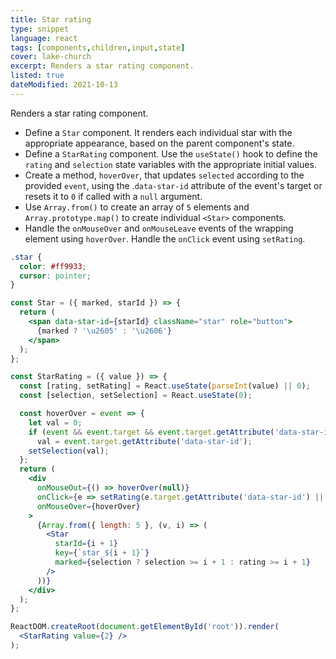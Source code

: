 ```yaml
---
title: Star rating
type: snippet
language: react
tags: [components,children,input,state]
cover: lake-church
excerpt: Renders a star rating component.
listed: true
dateModified: 2021-10-13
---
```


Renders a star rating component.

- Define a `Star` component. It renders each individual star with the appropriate appearance, based on the parent component's state.
- Define a `StarRating` component. Use the `useState()` hook to define the `rating` and `selection` state variables with the appropriate initial values.
- Create a method, `hoverOver`, that updates `selected` according to the provided `event`, using the .`data-star-id` attribute of the event's target or resets it to `0` if called with a `null` argument.
- Use `Array.from()` to create an array of `5` elements and `Array.prototype.map()` to create individual `<Star>` components.
- Handle the `onMouseOver` and `onMouseLeave` events of the wrapping element using `hoverOver`. Handle the `onClick` event using `setRating`.

```css
.star {
  color: #ff9933;
  cursor: pointer;
}
```

```jsx
const Star = ({ marked, starId }) => {
  return (
    <span data-star-id={starId} className="star" role="button">
      {marked ? '\u2605' : '\u2606'}
    </span>
  );
};

const StarRating = ({ value }) => {
  const [rating, setRating] = React.useState(parseInt(value) || 0);
  const [selection, setSelection] = React.useState(0);

  const hoverOver = event => {
    let val = 0;
    if (event && event.target && event.target.getAttribute('data-star-id'))
      val = event.target.getAttribute('data-star-id');
    setSelection(val);
  };
  return (
    <div
      onMouseOut={() => hoverOver(null)}
      onClick={e => setRating(e.target.getAttribute('data-star-id') || rating)}
      onMouseOver={hoverOver}
    >
      {Array.from({ length: 5 }, (v, i) => (
        <Star
          starId={i + 1}
          key={`star_${i + 1}`}
          marked={selection ? selection >= i + 1 : rating >= i + 1}
        />
      ))}
    </div>
  );
};

ReactDOM.createRoot(document.getElementById('root')).render(
  <StarRating value={2} />
);
```
